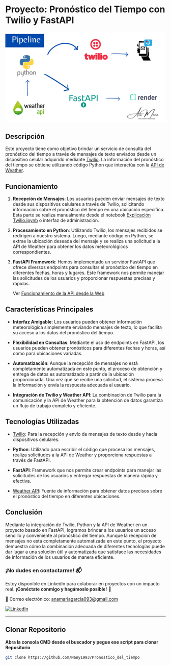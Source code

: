 # Proyecto: Pronóstico del Tiempo con Twilio y FastAPI

![Pipeline](Pipelines.png)


## Descripción

Este proyecto tiene como objetivo brindar un servicio de consulta del pronóstico del tiempo a través de mensajes de texto enviados desde un dispositivo celular adquirido mediante [Twilio](https://console.twilio.com/). La información del pronóstico del tiempo se obtiene utilizando código Python que interactúa con la [API de Weather](https://www.weatherapi.com/).

## Funcionamiento

1. **Recepción de Mensajes**: Los usuarios pueden enviar mensajes de texto desde sus dispositivos celulares a través de Twilio, solicitando información sobre el pronóstico del tiempo en una ubicación específica. Esta parte se realiza manualmente desde el notebook [Explicación Twilio.ipynb](ruta_del_notebook/Explicación%20Twilio.ipynb) o interfaz de administración.

2. **Procesamiento en Python**: Utilizando Twilio, los mensajes recibidos se redirigen a nuestro sistema. Luego, mediante código en Python, se extrae la ubicación deseada del mensaje y se realiza una solicitud a la API de Weather para obtener los datos meteorológicos correspondientes.

3. **FastAPI Framework**: Hemos implementado un servidor FastAPI que ofrece diversos endpoints para consultar el pronóstico del tiempo en diferentes fechas, horas y lugares. Este framework nos permite manejar las solicitudes de los usuarios y proporcionar respuestas precisas y rápidas.

    Ver [Funcionamiento de la API desde la Web](https://pronostico-del-tiempo.onrender.com/docs)

## Características Principales

- **Interfaz Amigable**: Los usuarios pueden obtener información meteorológica simplemente enviando mensajes de texto, lo que facilita su acceso a los datos del pronóstico del tiempo.

- **Flexibilidad en Consultas**: Mediante el uso de endpoints en FastAPI, los usuarios pueden obtener pronósticos para diferentes fechas y horas, así como para ubicaciones variadas.

- **Automatización**: Aunque la recepción de mensajes no está completamente automatizada en este punto, el proceso de obtención y entrega de datos es automatizado a partir de la ubicación proporcionada. Una vez que se recibe una solicitud, el sistema procesa la información y envía la respuesta adecuada al usuario.

- **Integración de Twilio y Weather API**: La combinación de Twilio para la comunicación y la API de Weather para la obtención de datos garantiza un flujo de trabajo completo y eficiente.

## Tecnologías Utilizadas

- [Twilio](https://console.twilio.com/): Para la recepción y envío de mensajes de texto desde y hacia dispositivos celulares.

- **Python**: Utilizado para escribir el código que procesa los mensajes, realiza solicitudes a la API de Weather y proporciona respuestas a través de FastAPI.

- **FastAPI**: Framework que nos permite crear endpoints para manejar las solicitudes de los usuarios y entregar respuestas de manera rápida y efectiva.

- [Weather API](https://www.weatherapi.com/): Fuente de información para obtener datos precisos sobre el pronóstico del tiempo en diferentes ubicaciones.

## Conclusión

Mediante la integración de Twilio, Python y la API de Weather en un proyecto basado en FastAPI, logramos brindar a los usuarios un acceso sencillo y conveniente al pronóstico del tiempo. Aunque la recepción de mensajes no está completamente automatizada en este punto, el proyecto demuestra cómo la combinación adecuada de diferentes tecnologías puede dar lugar a una solución útil y automatizada que satisface las necesidades de información de los usuarios de manera eficiente.

### ¡No dudes en contactarme! 📬

Estoy disponible en LinkedIn para colaborar en proyectos con un impacto real. **¡Conéctate conmigo y hagámoslo posible!** 🤝

📧 Correo electrónico: anamariagarcia093@gmail.com

[![LinkedIn](https://img.shields.io/badge/LinkedIn-Ana%20Mar%C3%ADa%20Garc%C3%ADa%20Arias-blue?style=flat&logo=linkedin)](https://www.linkedin.com/in/anamaria1993/)


--------------------------------------------------------------------------------------------------------------

## Clonar Repositorio

**Abra la consola CMD desde el buscador y pegue ese script para clonar Repositorio**

```bash
git clone https://github.com/Nany1993/Pronostico_del_tiempo


